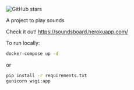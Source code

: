 ![GitHub stars](https://img.shields.io/github/stars/metaljerk/SoundBoard)

A project to play sounds

Check it out! https://soundsboard.herokuapp.com/


To run locally: 

```bash
docker-compose up -d 
```

or

```bash
pip install -r requirements.txt
gunicorn wsgi:app
```

